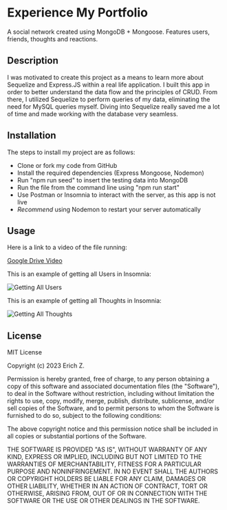 # Experience My Portfolio
A social network created using MongoDB + Mongoose. Features users, friends, thoughts and reactions.

## Description

I was motivated to create this project as a means to learn more about Sequelize and Express.JS within a real life application. I built this app in order to better understand the data flow and the principles of CRUD. From there, I utilized Sequelize to perform queries of my data, eliminating the need for MySQL queries myself. Diving into Sequelize really saved me a lot of time and made working with the database very seamless.

## Installation

The steps to install my project are as follows:

- Clone or fork my code from GitHub
- Install the required dependencies (Express Mongoose, Nodemon)
- Run "npm run seed" to insert the testing data into MongoDB
- Run the file from the command line using "npm run start"
- Use Postman or Insomnia to interact with the server, as this app is not live
- *Recommend* using Nodemon to restart your server automatically

## Usage

Here is a link to a video of the file running:

[Google Drive Video](https://drive.google.com/file/d/1O56G29md3QxZc18lMI9G1-bNivQNnLgU/view?usp=sharing)

This is an example of getting all Users in Insomnia:

![Getting All Users](assets/all_users.png)

This is an example of getting all Thoughts in Insomnia:

![Getting All Thoughts](assets/all_thoughts.png)

## License

MIT License

Copyright (c) 2023 Erich Z.

Permission is hereby granted, free of charge, to any person obtaining a copy of this software and associated documentation files (the "Software"), to deal in the Software without restriction, including without limitation the rights to use, copy, modify, merge, publish, distribute, sublicense, and/or sell copies of the Software, and to permit persons to whom the Software is furnished to do so, subject to the following conditions:

The above copyright notice and this permission notice shall be included in all copies or substantial portions of the Software.

THE SOFTWARE IS PROVIDED "AS IS", WITHOUT WARRANTY OF ANY KIND, EXPRESS OR IMPLIED, INCLUDING BUT NOT LIMITED TO THE WARRANTIES OF MERCHANTABILITY, FITNESS FOR A PARTICULAR PURPOSE AND NONINFRINGEMENT. IN NO EVENT SHALL THE AUTHORS OR COPYRIGHT HOLDERS BE LIABLE FOR ANY CLAIM, DAMAGES OR OTHER LIABILITY, WHETHER IN AN ACTION OF CONTRACT, TORT OR OTHERWISE, ARISING FROM, OUT OF OR IN CONNECTION WITH THE SOFTWARE OR THE USE OR OTHER DEALINGS IN THE SOFTWARE.


